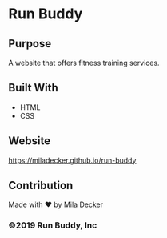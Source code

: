 # Run Buddy

## Purpose
A website that offers fitness training services.

## Built With 
* HTML
* CSS

## Website
https://miladecker.github.io/run-buddy

## Contribution
Made with ❤️ by Mila Decker

### ©️2019 Run Buddy, Inc 
